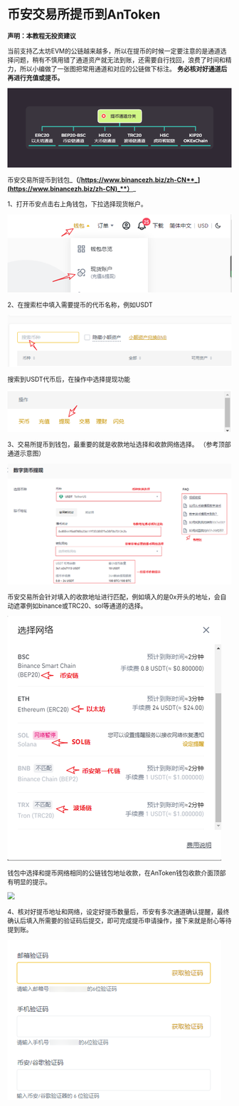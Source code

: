 # 币安交易所提币到AnToken

**声明：本教程无投资建议**

当前支持乙太坊EVM的公链越来越多，所以在提币的时候一定要注意的是通道选择问题，稍有不慎用错了通道资产就无法到账，还需要自行找回，浪费了时间和精力，所以小编做了一张图把常用通道和对应的公链做下标注。 **务必核对好通道后再进行充值或提币。**

![](../../.gitbook/assets/通道分类1.png)

币安交易所提币到钱包_**（**_[_**https://www.binancezh.biz/zh-CN**_](https://www.binancezh.biz/zh-CN)_**）**_

1、打开币安点击右上角钱包，下拉选择现货帐户。

![](<../../.gitbook/assets/1 (1).jpg>)

2、在搜索栏中填入需要提币的代币名称，例如USDT

![](<../../.gitbook/assets/2 (1).jpg>)

搜索到USDT代币后，在操作中选择提现功能

![](../../.gitbook/assets/3.jpg)

3、交易所提币到钱包，最重要的就是收款地址选择和收款网络选择。 （参考顶部通道示意图）

![](../../.gitbook/assets/4.jpg)

币安交易所会针对填入的收款地址进行匹配，例如填入的是0x开头的地址，会自动遮罩例如binance或TRC20、sol等通道的选择。

![](../../.gitbook/assets/5.jpg)

钱包中选择和提币网络相同的公链钱包地址收款，在AnToken钱包收款介面顶部有明显的提示。

![](../../.gitbook/assets/1637568638\(1\).jpg)

4、核对好提币地址和网络，设定好提币数量后，币安有多次通道确认提醒，最终确认后填入所需要的验证码后提交，即可完成提币申请操作，接下来就是耐心等待提到账。

![](../../.gitbook/assets/6.jpg)
